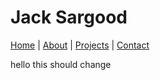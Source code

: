 # Jack Sargood

[Home](README.md) | [About](theitest.md) | [Projects](README.md) | [Contact](README.md)



hello this should change
